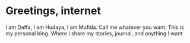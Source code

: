 # Greetings, internet

I am Daffa, I am Hudaya, I am Mufida. Call me whatever you want.
This is my personal blog. Where I share my stories, journal, and anything I want
